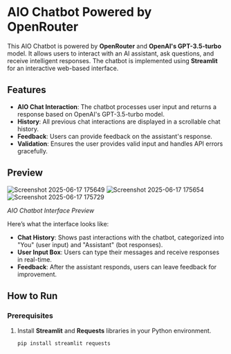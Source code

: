 # AIO Chatbot Powered by OpenRouter

This AIO Chatbot is powered by **OpenRouter** and **OpenAI's GPT-3.5-turbo** model. It allows users to interact with an AI assistant, ask questions, and receive intelligent responses. The chatbot is implemented using **Streamlit** for an interactive web-based interface.

## Features

- **AIO Chat Interaction**: The chatbot processes user input and returns a response based on OpenAI's GPT-3.5-turbo model.
- **History**: All previous chat interactions are displayed in a scrollable chat history.
- **Feedback**: Users can provide feedback on the assistant's response.
- **Validation**: Ensures the user provides valid input and handles API errors gracefully.

## Preview

![Screenshot 2025-06-17 175649](https://github.com/user-attachments/assets/a3d73365-187b-4c97-8fea-a41a5ea4f578)
![Screenshot 2025-06-17 175654](https://github.com/user-attachments/assets/7f13db40-2982-45d0-9986-2f2ed826041b)
![Screenshot 2025-06-17 175729](https://github.com/user-attachments/assets/38e7e8b6-55d3-4bb5-aafc-c27c069f439f)

*AIO Chatbot Interface Preview*  
  
Here’s what the interface looks like:

- **Chat History**: Shows past interactions with the chatbot, categorized into "You" (user input) and "Assistant" (bot responses).
- **User Input Box**: Users can type their messages and receive responses in real-time.
- **Feedback**: After the assistant responds, users can leave feedback for improvement.

## How to Run

### Prerequisites

1. Install **Streamlit** and **Requests** libraries in your Python environment.
   
   ```bash
   pip install streamlit requests
